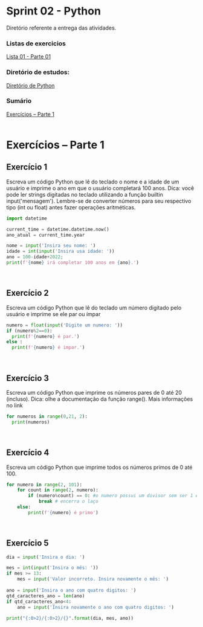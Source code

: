 <h1>Sprint 02 - Python</h1>
<p>Diretório referente a entrega das atividades.</p>
<h3>Listas de exercicios</h3>
<a href="\lista-de-exercicios\lista-01-01\Lista_01-Parte_01.ipynb">Lista 01 - Parte 01</a>
</br>
<h3>Diretório de estudos:</h3>
<a href="https://github.com/annekarolinefc/python">Diretório de Python</a>
</br>
<h3>Sumário</h3>
<a href=#parte1>Exercícios – Parte 1<a>
</br>
</br>

<div id="parte1"></div>

# Exercícios – Parte 1

## Exercício 1
Escreva um código Python que lê do teclado o nome e a idade de um usuário e imprime o ano em que o
usuário completará 100 anos.
Dica: você pode ler strings digitadas no teclado utilizando a função builtin input('mensagem'). Lembre-se de converter números para seu respectivo tipo (int ou float) antes fazer operações aritméticas.

```py
import datetime

current_time = datetime.datetime.now()
ano_atual = current_time.year

nome = input('Insira seu nome: ')
idade = int(input('Insira usa idade: '))
ano = 100-idade+2022;
print(f'{nome} irá completar 100 anos em {ano}.')
```
</br>

## Exercício 2
Escreva um código Python que lê do teclado um número digitado pelo usuário e imprime se ele par ou ímpar

```py
numero = float(input('Digite um numero: '))
if (numero%2==0):
  print(f'{numero} é par.')
else :
  print(f'{numero} é impar.')
```

<br>

## Exercício 3
Escreva um código Python que imprime os números pares de 0 até 20 (incluso).
Dica: olhe a documentação da função range(). Mais informações no link

```py
for numeros in range(0,21, 2):
  print(numeros)
```

<br>

## Exercício 4
Escreva um código Python que imprime todos os números primos de 0 até 100.

```py
for numero in range(2, 101):
    for count in range(2, numero):
        if (numero%count) == 0: #o numero possui um divisor sem ser 1 e ele mesmo.
            break # encerra o laço
    else:
        print(f'{numero} é primo')
```

<br>

## Exercício 5

```py
dia = input('Insira o dia: ')

mes = int(input('Insira o mês: '))
if mes >= 13:
    mes = input('Valor incorreto. Insira novamente o mês: ')
    
ano = input('Insira o ano com quatro digitos: ')
qtd_caracteres_ano = len(ano)
if qtd_caracteres_ano<4:
    ano = input('Insira novamente o ano com quatro digitos: ')
    
print("{:0>2}/{:0>2}/{}".format(dia, mes, ano))
```
